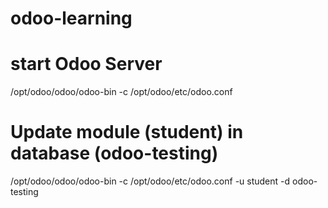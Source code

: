 # odoo-learning

# start Odoo Server
/opt/odoo/odoo/odoo-bin -c /opt/odoo/etc/odoo.conf

# Update module (student) in database (odoo-testing)

/opt/odoo/odoo/odoo-bin -c /opt/odoo/etc/odoo.conf -u student -d odoo-testing
